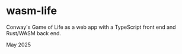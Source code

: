 # wasm-life

Conway's Game of Life as a web app with a TypeScript front end and Rust/WASM back end.

May 2025
